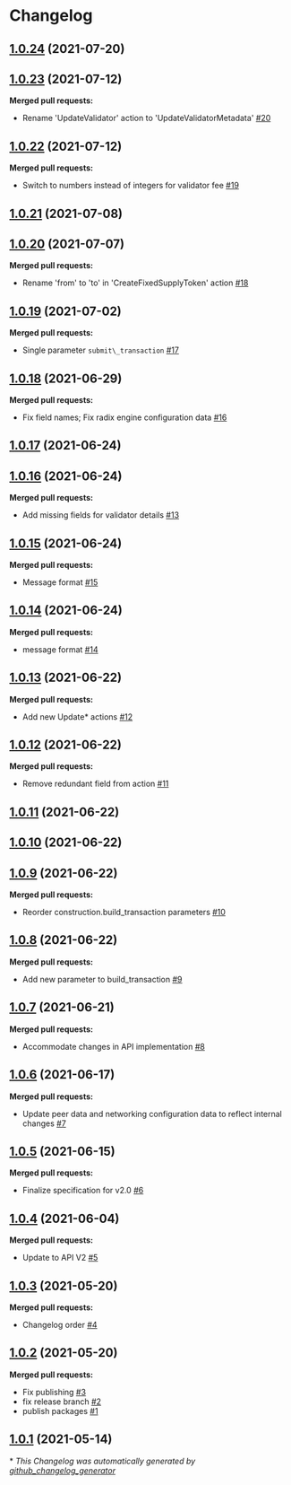 # Changelog

## [1.0.24](https://github.com/radixdlt/open-rpc-spec/tree/1.0.24) (2021-07-20)

## [1.0.23](https://github.com/radixdlt/open-rpc-spec/tree/1.0.23) (2021-07-12)

**Merged pull requests:**

- Rename 'UpdateValidator' action to 'UpdateValidatorMetadata' [\#20](https://github.com/radixdlt/open-rpc-spec/pull/20)

## [1.0.22](https://github.com/radixdlt/open-rpc-spec/tree/1.0.22) (2021-07-12)

**Merged pull requests:**

- Switch to numbers instead of integers for validator fee [\#19](https://github.com/radixdlt/open-rpc-spec/pull/19)

## [1.0.21](https://github.com/radixdlt/open-rpc-spec/tree/1.0.21) (2021-07-08)

## [1.0.20](https://github.com/radixdlt/open-rpc-spec/tree/1.0.20) (2021-07-07)

**Merged pull requests:**

- Rename 'from' to 'to' in 'CreateFixedSupplyToken' action [\#18](https://github.com/radixdlt/open-rpc-spec/pull/18)

## [1.0.19](https://github.com/radixdlt/open-rpc-spec/tree/1.0.19) (2021-07-02)

**Merged pull requests:**

- Single parameter `submit\_transaction` [\#17](https://github.com/radixdlt/open-rpc-spec/pull/17)

## [1.0.18](https://github.com/radixdlt/open-rpc-spec/tree/1.0.18) (2021-06-29)

**Merged pull requests:**

- Fix field names; Fix radix engine configuration data [\#16](https://github.com/radixdlt/open-rpc-spec/pull/16)

## [1.0.17](https://github.com/radixdlt/open-rpc-spec/tree/1.0.17) (2021-06-24)

## [1.0.16](https://github.com/radixdlt/open-rpc-spec/tree/1.0.16) (2021-06-24)

**Merged pull requests:**

- Add missing fields for validator details [\#13](https://github.com/radixdlt/open-rpc-spec/pull/13)

## [1.0.15](https://github.com/radixdlt/open-rpc-spec/tree/1.0.15) (2021-06-24)

**Merged pull requests:**

- Message format [\#15](https://github.com/radixdlt/open-rpc-spec/pull/15)

## [1.0.14](https://github.com/radixdlt/open-rpc-spec/tree/1.0.14) (2021-06-24)

**Merged pull requests:**

- message format [\#14](https://github.com/radixdlt/open-rpc-spec/pull/14)

## [1.0.13](https://github.com/radixdlt/open-rpc-spec/tree/1.0.13) (2021-06-22)

**Merged pull requests:**

- Add new Update\* actions [\#12](https://github.com/radixdlt/open-rpc-spec/pull/12)

## [1.0.12](https://github.com/radixdlt/open-rpc-spec/tree/1.0.12) (2021-06-22)

**Merged pull requests:**

- Remove redundant field from  action [\#11](https://github.com/radixdlt/open-rpc-spec/pull/11)

## [1.0.11](https://github.com/radixdlt/open-rpc-spec/tree/1.0.11) (2021-06-22)

## [1.0.10](https://github.com/radixdlt/open-rpc-spec/tree/1.0.10) (2021-06-22)

## [1.0.9](https://github.com/radixdlt/open-rpc-spec/tree/1.0.9) (2021-06-22)

**Merged pull requests:**

- Reorder construction.build\_transaction parameters [\#10](https://github.com/radixdlt/open-rpc-spec/pull/10)

## [1.0.8](https://github.com/radixdlt/open-rpc-spec/tree/1.0.8) (2021-06-22)

**Merged pull requests:**

- Add new parameter to build\_transaction [\#9](https://github.com/radixdlt/open-rpc-spec/pull/9)

## [1.0.7](https://github.com/radixdlt/open-rpc-spec/tree/1.0.7) (2021-06-21)

**Merged pull requests:**

- Accommodate changes in API implementation [\#8](https://github.com/radixdlt/open-rpc-spec/pull/8)

## [1.0.6](https://github.com/radixdlt/open-rpc-spec/tree/1.0.6) (2021-06-17)

**Merged pull requests:**

- Update peer data and networking configuration data to reflect internal changes [\#7](https://github.com/radixdlt/open-rpc-spec/pull/7)

## [1.0.5](https://github.com/radixdlt/open-rpc-spec/tree/1.0.5) (2021-06-15)

**Merged pull requests:**

- Finalize specification for v2.0 [\#6](https://github.com/radixdlt/open-rpc-spec/pull/6)

## [1.0.4](https://github.com/radixdlt/open-rpc-spec/tree/1.0.4) (2021-06-04)

**Merged pull requests:**

- Update to API V2 [\#5](https://github.com/radixdlt/open-rpc-spec/pull/5)

## [1.0.3](https://github.com/radixdlt/open-rpc-spec/tree/1.0.3) (2021-05-20)

**Merged pull requests:**

- Changelog order [\#4](https://github.com/radixdlt/open-rpc-spec/pull/4)

## [1.0.2](https://github.com/radixdlt/open-rpc-spec/tree/1.0.2) (2021-05-20)

**Merged pull requests:**

- Fix publishing [\#3](https://github.com/radixdlt/open-rpc-spec/pull/3)
- fix release branch [\#2](https://github.com/radixdlt/open-rpc-spec/pull/2)
- publish packages [\#1](https://github.com/radixdlt/open-rpc-spec/pull/1)

## [1.0.1](https://github.com/radixdlt/open-rpc-spec/tree/1.0.1) (2021-05-14)



\* *This Changelog was automatically generated by [github_changelog_generator](https://github.com/github-changelog-generator/github-changelog-generator)*
